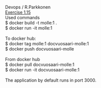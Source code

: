 Devops / R.Parkkonen
<BR>
[Exercise 1.15](https://github.com/rparkkon/devops/blob/master/part1/e1.15)
<BR>
Used commands
<BR>
 $ docker build -t molle:1 .
<BR>
 $ docker run -it molle:1
<BR>
<BR>
To docker hub:
<BR>
 $ docker tag  molle:1 docvuosaari-molle:1
<BR>
 $ docker push docvuosaari-molle
<BR>
<BR>
From docker hub
<BR>
 $ docker pull docvuosaari-molle:1
<BR>
 $ docker run -it docvuosaari-molle:1
<BR>
<BR>
The application by default runs in port 3000.
